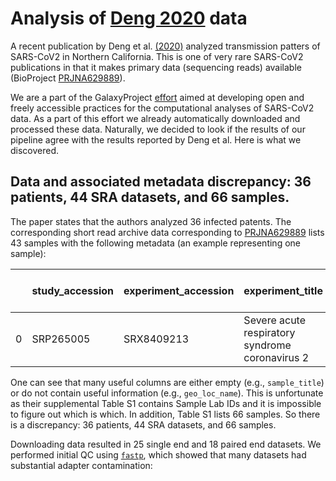 # Analysis of [Deng 2020](https://science.sciencemag.org/content/early/2020/06/05/science.abb9263) data

A recent publication by Deng et al. [(2020)](https://science.sciencemag.org/content/early/2020/06/05/science.abb9263) analyzed transmission patters of SARS-CoV2 in Northern California. This is one of very rare SARS-CoV2 publications in that it makes primary data (sequencing reads) available (BioProject [PRJNA629889](https://www.ncbi.nlm.nih.gov/bioproject/PRJNA629889)).     

We are a part of the GalaxyProject [effort](https://covid19.galaxyproject.org) aimed at developing open and freely accessible practices for the computational analyses of SARS-CoV2 data. As a part of this effort we already automatically downloaded and processed these data. Naturally, we decided to look if the results of our pipeline agree with the results reported by Deng et al. Here is what we discovered. 

## Data and associated metadata discrepancy: 36 patients, 44 SRA datasets, and 66 samples.

The paper states that the authors analyzed 36 infected patents. The corresponding short read archive data corresponding to [PRJNA629889](https://www.ncbi.nlm.nih.gov/bioproject/PRJNA629889) lists 43 samples with the following metadata (an example representing one sample):

|    | study_accession   | experiment_accession   | experiment_title                                | experiment_desc                                 |   organism_taxid  | organism_name                                   | library_strategy   | library_source   | library_selection   | sample_accession   |   sample_title | instrument            |   total_spots |   total_size | run_accession   |   run_total_spots |   run_total_bases | run_alias     | sra_url_alt1                                                              | sra_url_alt2                                                              | sra_url                                                                   |   experiment_alias |   Titer (Ct value) | Sequencing Platform   |   Distinguishing Info | strain         | isolate        | collected_by                           | collection_date   | geo_loc_name   | host         | host_disease   | isolation_source   | lat_lon              | BioSampleModel   | sra_url_alt                                                                             | ena_fastq_url                                                                   | ena_fastq_ftp                                                                      |
|---:|:------------------|:-----------------------|:------------------------------------------------|:------------------------------------------------|------------------:|:------------------------------------------------|:-------------------|:-----------------|:--------------------|:-------------------|---------------:|:----------------------|--------------:|-------------:|:----------------|------------------:|------------------:|:--------------|:--------------------------------------------------------------------------|:--------------------------------------------------------------------------|:--------------------------------------------------------------------------|-------------------:|-------------------:|:----------------------|----------------------:|:---------------|:---------------|:---------------------------------------|:------------------|:---------------|:-------------|:---------------|:-------------------|:---------------------|:-----------------|:----------------------------------------------------------------------------------------|:--------------------------------------------------------------------------------|:-----------------------------------------------------------------------------------|
|  0 | SRP265005         | SRX8409213             | Severe acute respiratory syndrome coronavirus 2 | Severe acute respiratory syndrome coronavirus 2 |           2697049 | Severe acute respiratory syndrome coronavirus 2 | AMPLICON           | METAGENOMIC      | PCR                 | SRS6721570         |            nan | Illumina HiSeq 1500   |         13478 |      1016143 | SRR11859166     |             13478 |           1886920 | UC13.fastq.gz | https://storage.googleapis.com/sra-pub-src-9/SRR11859166/UC13.fastq.gz.1  | https://sra-pub-src-9.s3.amazonaws.com/SRR11859166/UC13.fastq.gz.1        | https://sra-download.ncbi.nlm.nih.gov/traces/sra74/SRR/011581/SRR11859166 |                nan |               27.5 | HiSeq                 |                    13 | Not applicable | Not applicable | University of Califronia San Francisco | 2020-03-02        | USA:California | Homo sapiens | Acue infection | clinical sample    | 36.7783 N 119.4179 W | Pathogen.cl      | nan                                                                                     | nan                                                                             | nan                                                                                |

One can see that many useful columns are either empty (e.g., `sample_title`) or do not contain useful information (e.g., `geo_loc_name`). This is unfortunate as their supplemental Table S1 contains Sample Lab IDs and it is impossible to figure out which is which. In addition, Table S1 lists 66 samples. So there is a discrepancy: 36 patients, 44 SRA datasets, and 66 samples.

Downloading data resulted in 25 single end and 18 paired end datasets. We performed initial QC using [`fastp`](https://github.com/OpenGene/fastp), which showed that many datasets had substantial adapter contamination:



